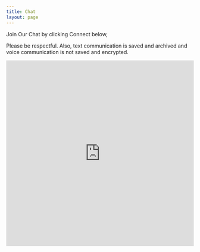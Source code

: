 ```yaml
---
title: Chat
layout: page
---
```


Join Our Chat by clicking Connect below,

Please be respectful. Also, text communication is saved and archived and voice communication is not saved and encrypted.

<iframe src="https://discordapp.com/widget?id=164449908814774273&theme=dark" width="100%" height="500" allowtransparency="true" frameborder="0"></iframe>
